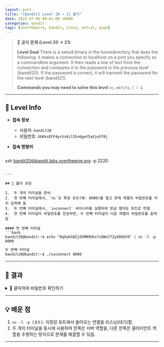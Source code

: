 ```yaml
---
layout: post
title: "[Bandit] Level 20 → 21 풀이"
date: 2025-07-05 09:01:00 +0900
categories: bandit
tags: [overthewire, bandit, linux, netcat, pipe]
---
```


> 📝 **공식 문제 (Level 20 → 21)**
>
> **Level Goal**
> There is a setuid binary in the homedirectory that does the following: it makes a connection to localhost on a port you specify as a commandline argument. It then reads a line of text from the connection and compares it to the password in the previous level (bandit20). If the password is correct, it will transmit the password for the next level (bandit21).
>
> **Commands you may need to solve this level**
> `nc`, `mkfifo`, `( ) &`

---

## 🔐 Level Info

- **접속 정보**
  - 사용자: `bandit20`
  - 비밀번호: `GbKksEFF4yrVs6il55v6gwY5aVje5f0j`
  
- **접속 명령어**

  ```bash
ssh bandit20@bandit.labs.overthewire.org -p 2220
  ```

---

## 🧪 풀이 과정

1.  두 개의 터미널을 준비
2.  첫 번째 터미널에서, `nc`로 특정 포트(예: 8000)를 열고 현재 레벨의 비밀번호를 미리 입력해 둠
3.  두 번째 터미널에서, `suconnect` 바이너리를 실행하여 방금 열어둔 포트로 연결
4.  첫 번째 터미널이 비밀번호를 전송하면, 두 번째 터미널이 다음 레벨의 비밀번호를 출력함

#### 첫 번째 터미널
```bash
bandit20@bandit:~$ echo "0qXahG8ZjOVMN9Ghs7iOWsCfZyXOUbYO" | nc -l -p 8000
```

```Bash
두 번째 터미널
bandit20@bandit:~$ ./suconnect 8000
```

---

## 🎯 결과

<details markdown="1">
<summary>👀 클릭하여 비밀번호 확인하기</summary>

```Bash
gE269g2h3mw3pwgrq0Lh6aMo31dYVI_9
```

</details>

---

## 💡 배운 점

1.   `nc -l -p [포트]`: 지정된 포트에서 들어오는 연결을 리스닝(대기)함.
2.   두 개의 터미널을 동시에 사용하여 한쪽은 서버 역할을, 다른 한쪽은 클라이언트 역할을 수행하는 방식으로 문제를 해결할 수 있음.

---
